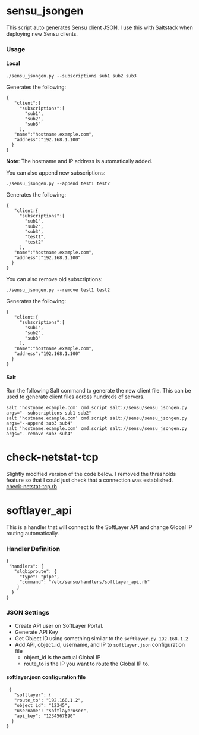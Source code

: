 sensu_jsongen
======================

This script auto generates Sensu client JSON. I use this with Saltstack when deploying new Sensu clients.

### Usage

#### Local
```
./sensu_jsongen.py --subscriptions sub1 sub2 sub3
```

Generates the following:


    {
       "client":{
         "subscriptions":[
           "sub1",
           "sub2",
           "sub3"
         ],
       "name":"hostname.example.com",
       "address":"192.168.1.100"
      }
    }


**Note**: The hostname and IP address is automatically added. 

You can also append new subscriptions: 

```
./sensu_jsongen.py --append test1 test2
```

Generates the following:


    {
       "client:{
         "subscriptions":[
           "sub1",
           "sub2",
           "sub3",
           "test1",
           "test2"
         ],
       "name":"hostname.example.com",
       "address":"192.168.1.100"
      }
    }


You can also remove old subscriptions:

```
./sensu_jsongen.py --remove test1 test2
```

Generates the following:


    {
       "client:{
         "subscriptions":[
           "sub1",
           "sub2",
           "sub3"
         ],
       "name":"hostname.example.com",
       "address":"192.168.1.100"
      }
    }


#### Salt
Run the following Salt command to generate the new client file. This can be used to generate client files across hundreds of servers. 

```
salt 'hostname.example.com' cmd.script salt://sensu/sensu_jsongen.py args="--subscriptions sub1 sub2"
salt 'hostname.example.com' cmd.script salt://sensu/sensu_jsongen.py args="--append sub3 sub4"
salt 'hostname.example.com' cmd.script salt://sensu/sensu_jsongen.py args="--remove sub3 sub4"
```

check-netstat-tcp
======================
Slightly modified version of the code below. I removed the thresholds feature so that I could just check that a connection was established.  
[check-netstat-tcp.rb](https://github.com/sensu/sensu-community-plugins/blob/master/plugins/network/check-netstat-tcp.rb)

softlayer_api
======================
This is a handler that will connect to the SoftLayer API and change Global IP routing automatically. 

### Handler Definition


    {                                                        
     "handlers": {                                           
       "slgbiproute": {                                      
         "type": "pipe",                                     
         "command": "/etc/sensu/handlers/softlayer_api.rb"   
        }                                                    
      }                                                      
    }      
           

### JSON Settings

* Create API user on SoftLayer Portal. 
* Generate API Key
* Get Object ID using something similar to the ```softlayer.py 192.168.1.2```
* Add API, object_id, username, and IP to ```softlayer.json``` configuration file
  * object_id is the actual Global IP
  * route_to is the IP you want to route the Global IP to. 

#### softlayer.json configuration file

     {                                                                                       
       "softlayer": {                                                                        
       "route_to": "192.168.1.2",                                                         
       "object_id": "12345",                                                               
       "username": "softlayeruser",                                             
       "api_key": "1234567890"       
      }                                                                                     
    }   

